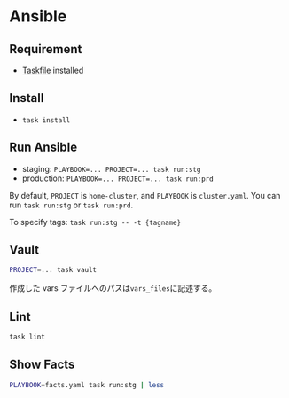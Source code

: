 # Ansible

## Requirement

- [Taskfile](https://taskfile.dev) installed

## Install

- `task install`

## Run Ansible

- staging: `PLAYBOOK=... PROJECT=... task run:stg`
- production: `PLAYBOOK=... PROJECT=... task run:prd`

By default, `PROJECT` is `home-cluster`, and `PLAYBOOK` is `cluster.yaml`. You can run `task run:stg` or `task run:prd`.

To specify tags: `task run:stg -- -t {tagname}`

## Vault

```bash
PROJECT=... task vault
```

作成した vars ファイルへのパスは`vars_files`に記述する。

## Lint

```bash
task lint
```

## Show Facts

```bash
PLAYBOOK=facts.yaml task run:stg | less
```
